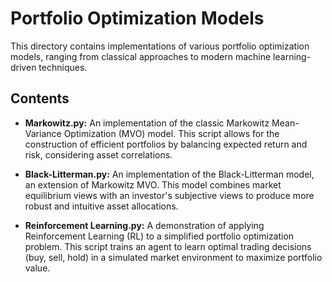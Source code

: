 # Portfolio Optimization Models

This directory contains implementations of various portfolio optimization models, ranging from classical approaches to modern machine learning-driven techniques.

## Contents

- **Markowitz.py:**
  An implementation of the classic Markowitz Mean-Variance Optimization (MVO) model. This script allows for the construction of efficient portfolios by balancing expected return and risk, considering asset correlations.

- **Black-Litterman.py:**
  An implementation of the Black-Litterman model, an extension of Markowitz MVO. This model combines market equilibrium views with an investor's subjective views to produce more robust and intuitive asset allocations.

- **Reinforcement Learning.py:**
  A demonstration of applying Reinforcement Learning (RL) to a simplified portfolio optimization problem. This script trains an agent to learn optimal trading decisions (buy, sell, hold) in a simulated market environment to maximize portfolio value.
